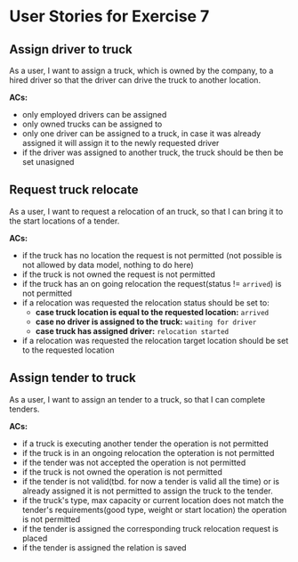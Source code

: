 # User Stories for Exercise 7

## Assign driver to truck
As a user, I want to assign a truck, which is owned by the company, to a hired driver so that the driver can drive the truck to another location.

**ACs:**  
- only employed drivers can be assigned
- only owned trucks can be assigned to
- only one driver can be assigned to a truck, in case it was already assigned it will assign it to the newly requested driver
- if the driver was assigned to another truck, the truck should be then be set unasigned


## Request truck relocate
As a user, I want to request a relocation of an truck, so that I can bring it to the start locations of a tender.

**ACs:**  
- if the truck has no location the request is not permitted (not possible is not allowed by data model, nothing to do here)
- if the truck is not owned the request is not permitted
- if the truck has an on going relocation the request(status != `arrived`) is not permitted
- if a relocation was requested the relocation status should be set to:
    - **case truck location is equal to the requested location:** `arrived`
    - **case no driver is assigned to the truck:** `waiting for driver`
    - **case truck has assigned driver:** `relocation started`
- if a relocation was requested the relocation target location should be set to the requested location


## Assign tender to truck
As a user, I want to assign an tender to a truck, so that I can complete tenders.

**ACs:**  
- if a truck is executing another tender the operation is not permitted
- if the truck is in an ongoing relocation the opteration is not permitted
- if the tender was not accepted the operation is not permitted
- if the truck is not owned the operation is not permitted
- if the tender is not valid(tbd. for now a tender is valid all the time) or is already assigned it is not permitted to assign the truck to the tender.
- if the truck's type, max capacity or current location does not match the tender's requirements(good type, weight or start location) the operation is not permitted
- if the tender is assigned the corresponding truck relocation request is placed
- if the tender is assigned the relation is saved